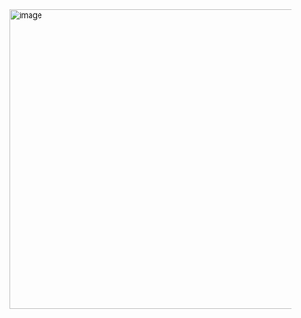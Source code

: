 <img width="1691" height="537" alt="image" src="https://github.com/user-attachments/assets/fc5797ec-439a-4688-8f87-572990767d40" />
